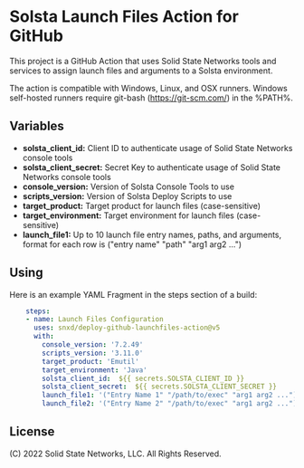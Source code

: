 # Solsta Launch Files Action for GitHub

This project is a GitHub Action that uses Solid State Networks tools and services to assign launch files and arguments to a Solsta environment.

The action is compatible with Windows, Linux, and OSX runners.  Windows self-hosted runners require git-bash (https://git-scm.com/) in the %PATH%.

## Variables

* **solsta_client_id:** Client ID to authenticate usage of Solid State Networks console tools
* **solsta_client_secret:** Secret Key to authenticate usage of Solid State Networks console tools
* **console_version:** Version of Solsta Console Tools to use
* **scripts_version:** Version of Solsta Deploy Scripts to use
* **target_product:** Target product for launch files (case-sensitive)
* **target_environment:** Target environment for launch files (case-sensitive)
* **launch_file1:** Up to 10 launch file entry names, paths, and arguments, format for each row is ("entry name" "path" "arg1 arg2 ...")

## Using

Here is an example YAML Fragment in the steps section of a build:

```yaml
    steps:
    - name: Launch Files Configuration
      uses: snxd/deploy-github-launchfiles-action@v5
      with:
        console_version: '7.2.49'
        scripts_version: '3.11.0'
        target_product: 'Emutil'
        target_environment: 'Java'
        solsta_client_id:  ${{ secrets.SOLSTA_CLIENT_ID }}
        solsta_client_secret:  ${{ secrets.SOLSTA_CLIENT_SECRET }}
        launch_file1: '("Entry Name 1" "/path/to/exec" "arg1 arg2 ...")'
        launch_file2: '("Entry Name 2" "/path/to/exec" "arg1 arg2 ...")'
```

## License
(C) 2022 Solid State Networks, LLC.  All Rights Reserved.
